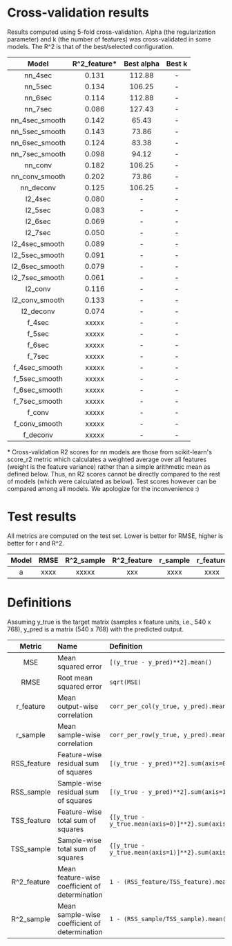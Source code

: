 # Cross-validation results
Results computed using 5-fold cross-validation.
Alpha (the regularization parameter) and k (the number of features) was cross-validated in some models. The R^2 is that of the best/selected configuration.

| Model			| R^2_feature*	| Best alpha| Best k	| 
|:-------------:|:-------------:|:---------:|:---------:|
| nn_4sec		| 0.131			| 112.88	| -			|
| nn_5sec		| 0.134			| 106.25	| -			|
| nn_6sec		| 0.114			| 112.88	| -			|
| nn_7sec		| 0.086			| 127.43	| -			|
| nn_4sec_smooth| 0.142			| 65.43		| -			|
| nn_5sec_smooth| 0.143			| 73.86		| -			|
| nn_6sec_smooth| 0.124			| 83.38		| -			|
| nn_7sec_smooth| 0.098			| 94.12		| -			|
| nn_conv		| 0.182			| 106.25	| -			|
| nn_conv_smooth| 0.202			| 73.86		| -			|
| nn_deconv		| 0.125			| 106.25	| -			|
| l2_4sec		| 0.080			| -			| -			|
| l2_5sec		| 0.083			| -			| -			|
| l2_6sec		| 0.069			| -			| -			|
| l2_7sec		| 0.050			| -			| -			|
| l2_4sec_smooth| 0.089			| -			| -			|
| l2_5sec_smooth| 0.091			| -			| -			|
| l2_6sec_smooth| 0.079			| -			| -			|
| l2_7sec_smooth| 0.061			| -			| -			|
| l2_conv		| 0.116			| -			| -			|
| l2_conv_smooth| 0.133			| -			| -			|
| l2_deconv		| 0.074		| -			| -			|
| f_4sec		| xxxxx			| -			| -			|
| f_5sec		| xxxxx			| -			| -			|
| f_6sec		| xxxxx			| -			| -			|
| f_7sec		| xxxxx			| -			| -			|
| f_4sec_smooth	| xxxxx			| -			| -			|
| f_5sec_smooth	| xxxxx			| -			| -			|
| f_6sec_smooth	| xxxxx			| -			| -			|
| f_7sec_smooth	| xxxxx			| -			| -			|
| f_conv		| xxxxx			| -			| -			|
| f_conv_smooth	| xxxxx			| -			| -			|
| f_deconv		| xxxxx			| -			| -			|

\* Cross-validation R2 scores for nn models are those from scikit-learn's score_r2 metric which calculates a weighted average over all features (weight is the feature variance) rather than a simple arithmetic mean as defined below. Thus, nn R2 scores cannot be directly compared to the rest of models (which were calculated as below). Test scores however can be compared among all models. We apologize for the inconvenience :)

# Test results
All metrics are computed on the test set.
Lower is better for RMSE, higher is better for r and R^2.

| Model	| RMSE	| R^2_sample	| R^2_feature	| r_sample	| r_feature	| 
|:-----:|:-----:|:-------------:|:-------------:|:---------:|:---------:|
| a		| xxxx	| xxxxx			| xxx			| xxxx		| xxxx		|

# Definitions
Assuming y_true is the target matrix (samples x feature units, i.e., 540 x 768),
y_pred is a matrix (540 x 768) with the predicted output.

|	Metric		|				Name			|		 	Definition		|
|:-------------:|:------------------------------|:--------------------------|
| MSE			| Mean squared error			| `[(y_true - y_pred)**2].mean()`		|
| RMSE			| Root mean squared error 		| `sqrt(MSE)`							|
| r_feature		| Mean output-wise correlation	| `corr_per_col(y_true, y_pred).mean()`	|
| r_sample		| Mean sample-wise correlation	| `corr_per_row(y_true, y_pred).mean()`	|
| RSS_feature	| Feature-wise residual sum of squares	| `[(y_true - y_pred)**2].sum(axis=0)`					|
| RSS_sample	| Sample-wise residual sum of squares	| `[(y_true - y_pred)**2].sum(axis=1)`					|
| TSS_feature	| Feature-wise total sum of squares		| `{[y_true - y_true.mean(axis=0)]**2}.sum(axis=0)`		|
| TSS_sample	| Sample-wise total sum of squares		| `{[y_true - y_true.mean(axis=1)]**2}.sum(axis=1)`		|
| R^2_feature	| Mean feature-wise coefficient of determination	| `1 - (RSS_feature/TSS_feature).mean()`	|
| R^2_sample	| Mean sample-wise coefficient of determination		| `1 - (RSS_sample/TSS_sample).mean()`		|
